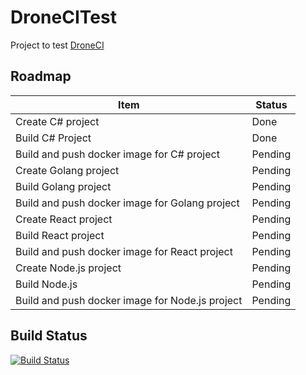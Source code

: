 # DroneCITest
Project to test [DroneCI](https://www.drone.io/)

## Roadmap
Item | Status
-----|-------
Create C# project | Done
Build C# Project | Done
Build and push docker image for C# project | Pending
Create Golang project | Pending
Build Golang project | Pending
Build and push docker image for Golang project | Pending
Create React project | Pending
Build React project | Pending
Build and push docker image for React project | Pending
Create Node.js project | Pending
Build Node.js  | Pending
Build and push docker image for Node.js project | Pending

## Build Status

[![Build Status](http://droneci.alexsandre.com.br/api/badges/alexsandre/droneCITest/status.svg)](http://droneci.alexsandre.com.br/alexsandre/droneCITest)